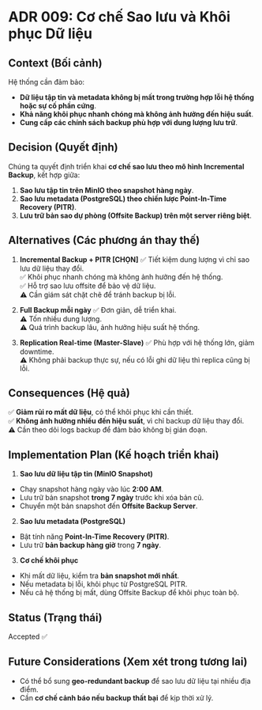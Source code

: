 # ADR 009: Cơ chế Sao lưu và Khôi phục Dữ liệu

## Context (Bối cảnh)
Hệ thống cần đảm bảo:
  - **Dữ liệu tập tin và metadata không bị mất trong trường hợp lỗi hệ thống hoặc sự cố phần cứng**.
  - **Khả năng khôi phục nhanh chóng mà không ảnh hưởng đến hiệu suất**.
  - **Cung cấp các chính sách backup phù hợp với dung lượng lưu trữ**.

## Decision (Quyết định)
Chúng ta quyết định triển khai **cơ chế sao lưu theo mô hình Incremental Backup**, kết hợp giữa:
  1. **Sao lưu tập tin trên MinIO theo snapshot hàng ngày**.
  2. **Sao lưu metadata (PostgreSQL) theo chiến lược Point-In-Time Recovery (PITR)**.
  3. **Lưu trữ bản sao dự phòng (Offsite Backup) trên một server riêng biệt**.

## Alternatives (Các phương án thay thế)
1. **Incremental Backup + PITR [CHỌN]**
  ✅ Tiết kiệm dung lượng vì chỉ sao lưu dữ liệu thay đổi.  
  ✅ Khôi phục nhanh chóng mà không ảnh hưởng đến hệ thống.  
  ✅ Hỗ trợ sao lưu offsite để bảo vệ dữ liệu.  
  ⚠ Cần giám sát chặt chẽ để tránh backup bị lỗi.  

2. **Full Backup mỗi ngày**
  ✅ Đơn giản, dễ triển khai.  
  ⚠ Tốn nhiều dung lượng.  
  ⚠ Quá trình backup lâu, ảnh hưởng hiệu suất hệ thống.  

3. **Replication Real-time (Master-Slave)**
  ✅ Phù hợp với hệ thống lớn, giảm downtime.  
  ⚠ Không phải backup thực sự, nếu có lỗi ghi dữ liệu thì replica cũng bị lỗi.  

## Consequences (Hệ quả)
  ✅ **Giảm rủi ro mất dữ liệu**, có thể khôi phục khi cần thiết.  
  ✅ **Không ảnh hưởng nhiều đến hiệu suất**, vì chỉ backup dữ liệu thay đổi.  
  ⚠ Cần theo dõi logs backup để đảm bảo không bị gián đoạn.  

## Implementation Plan (Kế hoạch triển khai)
1. **Sao lưu dữ liệu tập tin (MinIO Snapshot)**
  - Chạy snapshot hàng ngày vào lúc **2:00 AM**.
  - Lưu trữ bản snapshot **trong 7 ngày** trước khi xóa bản cũ.
  - Chuyển một bản snapshot đến **Offsite Backup Server**.

2. **Sao lưu metadata (PostgreSQL)**
  - Bật tính năng **Point-In-Time Recovery (PITR)**.
  - Lưu trữ **bản backup hàng giờ** trong **7 ngày**.

3. **Cơ chế khôi phục**
  - Khi mất dữ liệu, kiểm tra **bản snapshot mới nhất**.
  - Nếu metadata bị lỗi, khôi phục từ PostgreSQL PITR.
  - Nếu cả hệ thống bị mất, dùng Offsite Backup để khôi phục toàn bộ.  

## Status (Trạng thái)
Accepted ✅  

## Future Considerations (Xem xét trong tương lai)
  - Có thể bổ sung **geo-redundant backup** để sao lưu dữ liệu tại nhiều địa điểm.  
  - Cần **cơ chế cảnh báo nếu backup thất bại** để kịp thời xử lý.  
